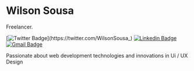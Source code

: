 # Wilson Sousa

Freelancer.

[![Twitter Badge](https://img.shields.io/badge/-@WilsonSousa_-00875f?style=flat-square&labelColor=00875f&logo=twitter&logoColor=white&link=https://twitter.com/WilsonSousa_)](https://twitter.com/WilsonSousa_) 
[![Linkedin Badge](https://img.shields.io/badge/-wilsonsousajúnior-00875f?style=flat-square&logo=Linkedin&logoColor=white&link=https://www.linkedin.com/in/wilsonsousajúnior/)](https://www.linkedin.com/in/wilsonsousajúnior/) 
[![Gmail Badge](https://img.shields.io/badge/-willnapolitano21@gmail.com-00875f?style=flat-square&logo=Gmail&logoColor=white&link=mailto:willnapolitano21@gmail.com)](mailto:willnapolitano21@gmail.com)

Passionate about web development technologies and innovations in Ui / UX Design

